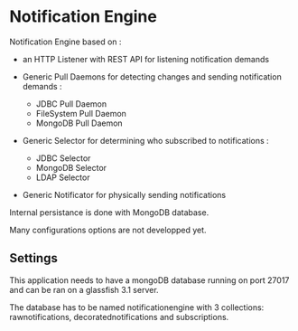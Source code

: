 # Notification Engine

Notification Engine based on :
+ an HTTP Listener with REST API for listening notification demands

+ Generic Pull Daemons for detecting changes and sending notification demands :
  + JDBC Pull Daemon
  + FileSystem Pull Daemon
  + MongoDB Pull Daemon

+ Generic Selector for determining who subscribed to notifications :
  + JDBC Selector
  + MongoDB Selector
  + LDAP Selector

+ Generic Notificator for physically sending notifications

Internal persistance is done with MongoDB database.

Many configurations options are not developped yet.

## Settings 
This application needs to have a mongoDB database running on port 27017 and can be ran on a glassfish 3.1 server. 

The database has to be named notificationengine with 3 collections: rawnotifications, decoratednotifications and subscriptions.